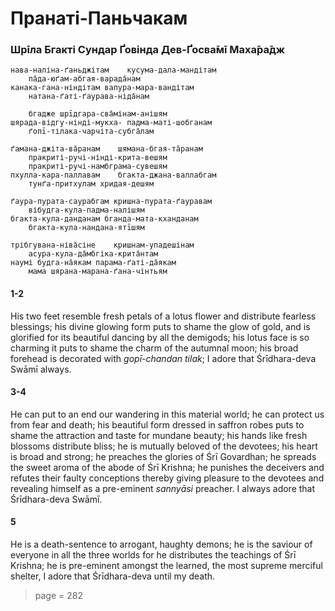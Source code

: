# Пранаті-Паньчакам

### Шрīла Бгакті Сундар Ґовінда Дев-Ґосва̄мī Маха̄ра̄дж

    нава-наліна-ґаньджітам    кусума-дала-мандітам
        па̄да-юґам-абгая-варада̄нам
    канака-гана-ніндітам вапура-мара-вандітам
        натана-ґаті-ґаурава-ніда̄нам

        бгадже шрīдгара-сва̄мінам-анішям
    шярада-відгу-нінді-мукха- падма-маті-шобганам
        ґопī-тілака-чарчіта-субга̄лам

    ґамана-джіта-ва̄ранам    шямана-бгая-та̄ранам
        пракриті-ручі-нінді-крита-вешям
        пракриті-ручі-намбграма-сувешям
    пхулла-кара-паллавам    бгакта-джана-валлабгам
        тунґа-притхулам хридая-дешям

    ґаура-пурата-саурабгам кришна-пурата-ґауравам
        вібудга-кула-падма-налішям
    бгакта-кула-данданам бганда-мата-кханданам
        бгакта-кула-нандана-ятīшям

    трібгувана-ніва̄сіне    кришнам-упадешінам
        асура-кула-да̄мбгіка-крита̄нтам
    наумі будга-на̄якам парама-ґаті-да̄якам
        мама шярана-марана-ґана-чінтьям


#### 1-2

His two feet resemble fresh petals of a lotus flower and distribute fearless blessings; his divine glowing form puts to shame the glow of gold, and is glorified for its beautiful dancing by all the demigods; his lotus face is so charming it puts to shame the charm of the autumnal moon; his broad forehead is decorated with *gopī-chandan tilak*; I adore that Śrīdhara-deva Swāmī always.

#### 3-4

He can put to an end our wandering in this material world; he can protect us from fear and death; his beautiful form dressed in saffron robes puts to shame the attraction and taste for mundane beauty; his hands like fresh blossoms distribute bliss; he is mutually beloved of the devotees; his heart is broad and strong; he preaches the glories of Śrī Govardhan; he spreads the sweet aroma of the abode of Śrī Krishna; he punishes the deceivers and refutes their faulty conceptions thereby giving pleasure to the devotees and revealing himself as a pre-eminent *sannyāsi* preacher. I always adore that Śrīdhara-deva Swāmī.

#### 5

He is a death-sentence to arrogant, haughty demons; he is the saviour of everyone in all the three worlds for he distributes the teachings of Śrī Krishna; he is pre-eminent amongst the learned, the most supreme merciful shelter, I adore that Śrīdhara-deva until my death.



> page = 282